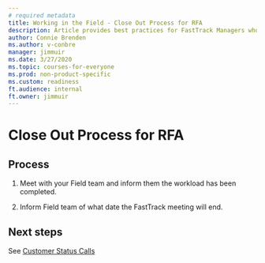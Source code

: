 ```yaml
---
# required metadata 
title: Working in the Field - Close Out Process for RFA
description: Article provides best practices for FastTrack Managers who communicate with the field.
author: Connie Brenden
ms.author: v-conbre
manager: jimmuir
ms.date: 3/27/2020
ms.topic: courses-for-everyone
ms.prod: non-product-specific
ms.custom: readiness
ft.audience: internal
ft.owner: jimmuir
---
```


# Close Out Process for RFA

## Process

1. Meet with your Field team and inform them the workload has been completed.

2. Inform Field team of what date the FastTrack meeting will end.

## Next steps

See [Customer Status Calls](customer-status-calls.md)
